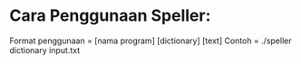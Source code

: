 # Cara Penggunaan Speller:
Format penggunaan = [nama program] [dictionary] [text]
Contoh = ./speller dictionary input.txt

